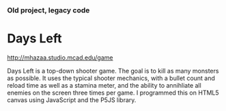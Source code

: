 ### Old project, legacy code
# Days Left
http://mhazaa.studio.mcad.edu/game

Days Left is a top-down shooter game. The goal is to kill as many monsters as possible. It uses the typical shooter mechanics, with a bullet count and reload time as well as a stamina meter, and the ability to annihliate all enemies on the screen three times per game. I programmed this on HTML5 canvas using JavaScript and the P5JS library.
